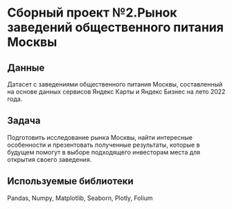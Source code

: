 # Сборный проект №2.Рынок заведений общественного питания Москвы

## Данные
Датасет с заведениями общественного питания Москвы, составленный на основе данных сервисов Яндекс Карты и Яндекс Бизнес на лето 2022 года.

## Задача

Подготовить исследование рынка Москвы, найти интересные особенности и презентовать полученные результаты, которые в будущем помогут в выборе подходящего инвесторам места для открытия своего заведения.

## Используемые библиотеки
Pandas,
Numpy,
Matplotlib,
Seaborn,
Plotly,
Folium
